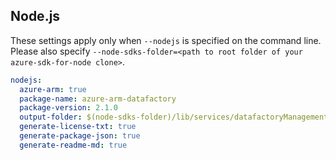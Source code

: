 ## Node.js

These settings apply only when `--nodejs` is specified on the command line.
Please also specify `--node-sdks-folder=<path to root folder of your azure-sdk-for-node clone>`.

``` yaml $(nodejs)
nodejs:
  azure-arm: true
  package-name: azure-arm-datafactory
  package-version: 2.1.0
  output-folder: $(node-sdks-folder)/lib/services/datafactoryManagement
  generate-license-txt: true
  generate-package-json: true
  generate-readme-md: true
```
